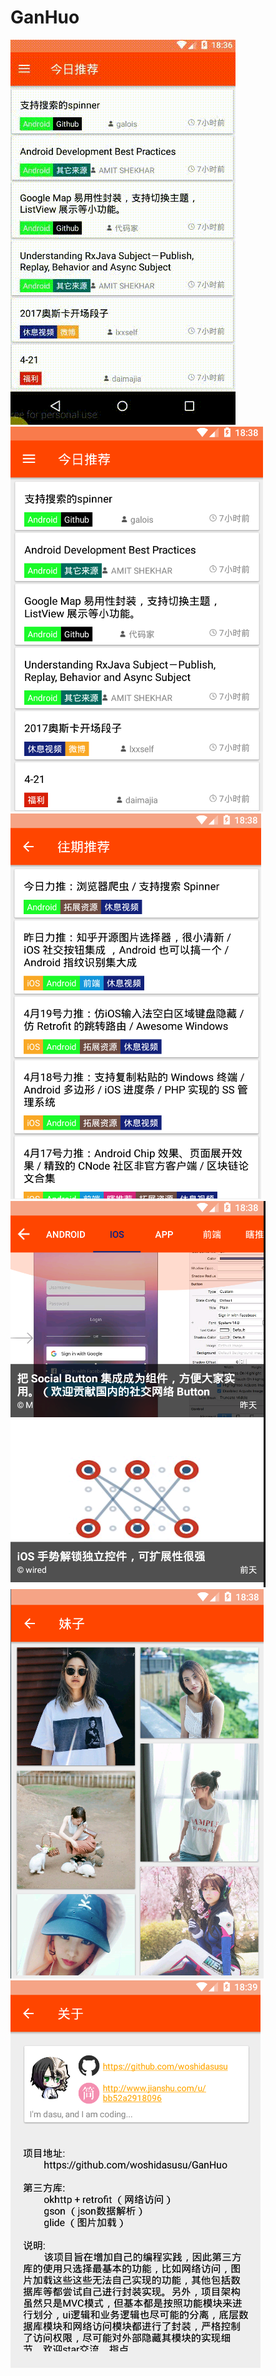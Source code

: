 # GanHuo  
![](./image/3.gif)
![](./image/4.png)
![](./image/7.png)
![](./image/5.png)
![](./image/6.png)
![](./image/8.png)
